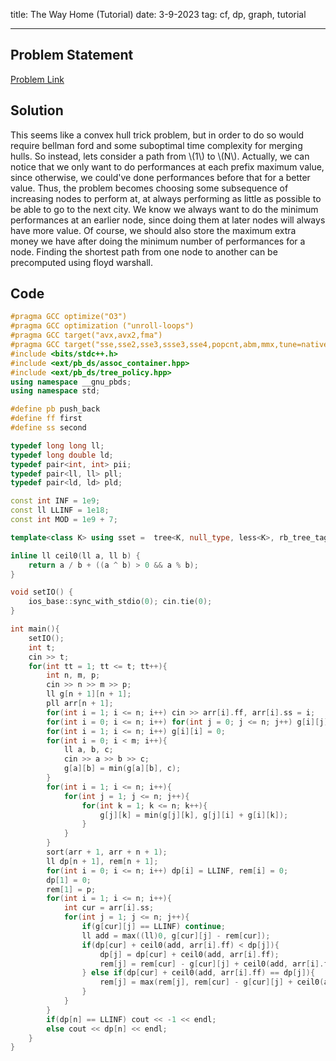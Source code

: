 title: The Way Home (Tutorial)
date: 3-9-2023
tag: cf, dp, graph, tutorial

---

## Problem Statement

[Problem Link](https://codeforces.com/contest/1801/problem/D)

## Solution

This seems like a convex hull trick problem, but in order to do so would require bellman ford and some suboptimal time complexity for merging hulls. So instead, lets consider a path from \\(1\\) to \\(N\\). Actually, we can notice that we only want to do performances at each prefix maximum value, since otherwise, we could've done performances before that for a better value. Thus, the problem becomes choosing some subsequence of increasing nodes to perform at, at always performing as little as possible to be able to go to the next city. We know we always want to do the minimum performances at an earlier node, since doing them at later nodes will always have more value. Of course, we should also store the maximum extra money we have after doing the minimum number of performances for a node. Finding the shortest path from one node to another can be precomputed using floyd warshall.

## Code

```c++
#pragma GCC optimize("O3")
#pragma GCC optimization ("unroll-loops")
#pragma GCC target("avx,avx2,fma")
#pragma GCC target("sse,sse2,sse3,ssse3,sse4,popcnt,abm,mmx,tune=native")
#include <bits/stdc++.h>
#include <ext/pb_ds/assoc_container.hpp>
#include <ext/pb_ds/tree_policy.hpp>
using namespace __gnu_pbds;
using namespace std;

#define pb push_back
#define ff first
#define ss second

typedef long long ll;
typedef long double ld;
typedef pair<int, int> pii;
typedef pair<ll, ll> pll;
typedef pair<ld, ld> pld;

const int INF = 1e9;
const ll LLINF = 1e18;
const int MOD = 1e9 + 7;

template<class K> using sset =  tree<K, null_type, less<K>, rb_tree_tag, tree_order_statistics_node_update>;

inline ll ceil0(ll a, ll b) {
    return a / b + ((a ^ b) > 0 && a % b);
}

void setIO() {
    ios_base::sync_with_stdio(0); cin.tie(0);
}

int main(){
    setIO();
    int t;
    cin >> t;
    for(int tt = 1; tt <= t; tt++){
        int n, m, p;
        cin >> n >> m >> p;
        ll g[n + 1][n + 1];
        pll arr[n + 1];
        for(int i = 1; i <= n; i++) cin >> arr[i].ff, arr[i].ss = i;
        for(int i = 0; i <= n; i++) for(int j = 0; j <= n; j++) g[i][j] = LLINF;
        for(int i = 1; i <= n; i++) g[i][i] = 0;
        for(int i = 0; i < m; i++){
            ll a, b, c;
            cin >> a >> b >> c;
            g[a][b] = min(g[a][b], c);
        }
        for(int i = 1; i <= n; i++){
            for(int j = 1; j <= n; j++){
                for(int k = 1; k <= n; k++){
                    g[j][k] = min(g[j][k], g[j][i] + g[i][k]);
                }
            }
        }
        sort(arr + 1, arr + n + 1); 
        ll dp[n + 1], rem[n + 1];
        for(int i = 0; i <= n; i++) dp[i] = LLINF, rem[i] = 0;
        dp[1] = 0;
        rem[1] = p;
        for(int i = 1; i <= n; i++){
            int cur = arr[i].ss;
            for(int j = 1; j <= n; j++){
                if(g[cur][j] == LLINF) continue;
                ll add = max((ll)0, g[cur][j] - rem[cur]);
                if(dp[cur] + ceil0(add, arr[i].ff) < dp[j]){
                    dp[j] = dp[cur] + ceil0(add, arr[i].ff);
                    rem[j] = rem[cur] - g[cur][j] + ceil0(add, arr[i].ff)*arr[i].ff;
                } else if(dp[cur] + ceil0(add, arr[i].ff) == dp[j]){
                    rem[j] = max(rem[j], rem[cur] - g[cur][j] + ceil0(add, arr[i].ff)*arr[i].ff);
                }
            }
        }
        if(dp[n] == LLINF) cout << -1 << endl;
        else cout << dp[n] << endl;
    }
}
```